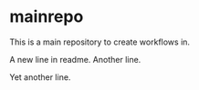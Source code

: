 # mainrepo
This is a main repository to create workflows in.

A new line in readme.
Another line.

Yet another line.
